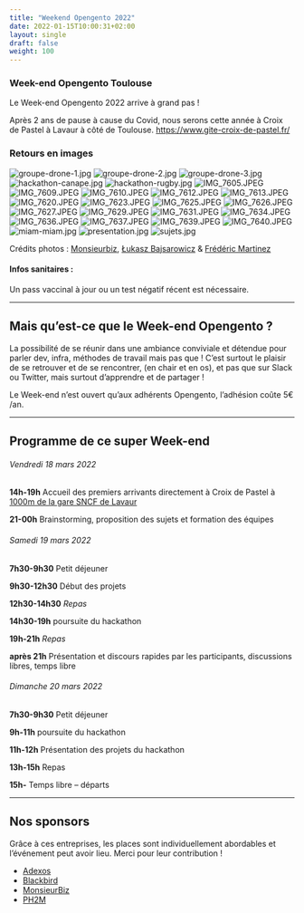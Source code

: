 ```yaml
---
title: "Weekend Opengento 2022"
date: 2022-01-15T10:00:31+02:00
layout: single
draft: false
weight: 100
---
```


### Week-end Opengento Toulouse

Le Week-end Opengento 2022 arrive à grand pas !

Après 2 ans de pause à cause du Covid, nous serons cette année à Croix de Pastel à Lavaur à côté de Toulouse.
<https://www.gite-croix-de-pastel.fr/>


### Retours en images
![groupe-drone-1.jpg](https://raw.githubusercontent.com/opengento/site-opengento/master/static/img/photos/weekend-2022/groupe-drone-1.jpg)
![groupe-drone-2.jpg](https://raw.githubusercontent.com/opengento/site-opengento/master/static/img/photos/weekend-2022/groupe-drone-2.jpg)
![groupe-drone-3.jpg](https://raw.githubusercontent.com/opengento/site-opengento/master/static/img/photos/weekend-2022/groupe-drone-3.jpg)
![hackathon-canape.jpg](https://raw.githubusercontent.com/opengento/site-opengento/master/static/img/photos/weekend-2022/hackathon-canape.jpg)
![hackathon-rugby.jpg](https://raw.githubusercontent.com/opengento/site-opengento/master/static/img/photos/weekend-2022/hackathon-rugby.jpg)
![IMG_7605.JPEG](https://raw.githubusercontent.com/opengento/site-opengento/master/static/img/photos/weekend-2022/IMG_7605.JPEG)
![IMG_7609.JPEG](https://raw.githubusercontent.com/opengento/site-opengento/master/static/img/photos/weekend-2022/IMG_7609.JPEG)
![IMG_7610.JPEG](https://raw.githubusercontent.com/opengento/site-opengento/master/static/img/photos/weekend-2022/IMG_7610.JPEG)
![IMG_7612.JPEG](https://raw.githubusercontent.com/opengento/site-opengento/master/static/img/photos/weekend-2022/IMG_7612.JPEG)
![IMG_7613.JPEG](https://raw.githubusercontent.com/opengento/site-opengento/master/static/img/photos/weekend-2022/IMG_7613.JPEG)
![IMG_7620.JPEG](https://raw.githubusercontent.com/opengento/site-opengento/master/static/img/photos/weekend-2022/IMG_7620.JPEG)
![IMG_7623.JPEG](https://raw.githubusercontent.com/opengento/site-opengento/master/static/img/photos/weekend-2022/IMG_7623.JPEG)
![IMG_7625.JPEG](https://raw.githubusercontent.com/opengento/site-opengento/master/static/img/photos/weekend-2022/IMG_7625.JPEG)
![IMG_7626.JPEG](https://raw.githubusercontent.com/opengento/site-opengento/master/static/img/photos/weekend-2022/IMG_7626.JPEG)
![IMG_7627.JPEG](https://raw.githubusercontent.com/opengento/site-opengento/master/static/img/photos/weekend-2022/IMG_7627.JPEG)
![IMG_7629.JPEG](https://raw.githubusercontent.com/opengento/site-opengento/master/static/img/photos/weekend-2022/IMG_7629.JPEG)
![IMG_7631.JPEG](https://raw.githubusercontent.com/opengento/site-opengento/master/static/img/photos/weekend-2022/IMG_7631.JPEG)
![IMG_7634.JPEG](https://raw.githubusercontent.com/opengento/site-opengento/master/static/img/photos/weekend-2022/IMG_7634.JPEG)
![IMG_7636.JPEG](https://raw.githubusercontent.com/opengento/site-opengento/master/static/img/photos/weekend-2022/IMG_7636.JPEG)
![IMG_7637.JPEG](https://raw.githubusercontent.com/opengento/site-opengento/master/static/img/photos/weekend-2022/IMG_7637.JPEG)
![IMG_7639.JPEG](https://raw.githubusercontent.com/opengento/site-opengento/master/static/img/photos/weekend-2022/IMG_7639.JPEG)
![IMG_7640.JPEG](https://raw.githubusercontent.com/opengento/site-opengento/master/static/img/photos/weekend-2022/IMG_7640.JPEG)
![miam-miam.jpg](https://raw.githubusercontent.com/opengento/site-opengento/master/static/img/photos/weekend-2022/miam-miam.jpg)
![presentation.jpg](https://raw.githubusercontent.com/opengento/site-opengento/master/static/img/photos/weekend-2022/presentation.jpg)
![sujets.jpg](https://raw.githubusercontent.com/opengento/site-opengento/master/static/img/photos/weekend-2022/sujets.jpg)

Crédits photos : [Monsieurbiz](https://monsieurbiz.com/blog/weekend-opengento-2022), [Łukasz Bajsarowicz](https://twitter.com/LBajsarowicz) & [Frédéric Martinez](https://twitter.com/FredMartinez)

#### Infos sanitaires :

Un pass vaccinal à jour ou un test négatif récent est nécessaire.

------

## Mais qu’est-ce que le Week-end Opengento ?

La possibilité de se réunir dans une ambiance conviviale et détendue pour parler dev, infra, méthodes de travail mais pas que !
C’est surtout le plaisir de se retrouver et de se rencontrer, (en chair et en os), et pas que sur Slack ou Twitter, mais surtout d’apprendre et de partager !

Le Week-end n’est ouvert qu’aux adhérents Opengento, l’adhésion coûte 5€ /an.

------

## Programme de ce super Week-end

###### Vendredi 18 mars 2022

**14h-19h** Accueil des premiers arrivants directement à Croix de Pastel à [1000m de la gare SNCF de Lavaur](https://www.google.fr/maps/dir/croix+de+pastel/Gare+de+Lavaur,+81500+Lavaur/@43.7007481,1.8140766,17z/data=!4m14!4m13!1m5!1m1!1s0x12ae874cf6a42f1b:0x8fa4a92fff29c284!2m2!1d1.8188237!2d43.6979161!1m5!1m1!1s0x12ae80b2c8d28d05:0x56bd9aba7a7d0c08!2m2!1d1.8131458!2d43.70348!3e2)

**21-00h** Brainstorming, proposition des sujets et formation des équipes


###### Samedi 19 mars 2022

**7h30-9h30** Petit déjeuner

**9h30-12h30** Début des projets

**12h30-14h30** *Repas*

**14h30-19h** poursuite du hackathon

**19h-21h** *Repas*

**après 21h** Présentation et discours rapides par les participants, discussions libres, temps libre

###### Dimanche 20 mars 2022

**7h30-9h30** Petit déjeuner

**9h-11h** poursuite du hackathon

**11h-12h** Présentation des projets du hackathon

**13h-15h** Repas

**15h-** Temps libre – départs

------

## Nos sponsors

Grâce à ces entreprises, les places sont individuellement abordables et l’événement peut avoir lieu. Merci pour leur contribution !

- [Adexos](https://www.adexos.fr/)
- [Blackbird](https://black.bird.eu/fr/)
- [MonsieurBiz](https://monsieurbiz.com)
- [PH2M](https://www.ph2m.com/)
